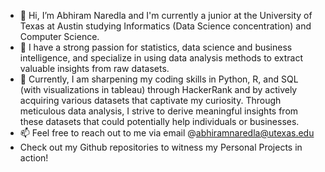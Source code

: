 - 👋 Hi, I’m Abhiram Naredla and I'm currently a junior at the University of Texas at Austin studying Informatics (Data Science concentration) and Computer Science.
- 👀 I have a strong passion for statistics, data science and business intelligence, and specialize in using data analysis methods to extract valuable insights from raw datasets.
- 🌱 Currently, I am sharpening my coding skills in Python, R, and SQL (with visualizations in tableau) through HackerRank and by actively acquiring various datasets that captivate my curiosity. Through meticulous data analysis, I strive to derive meaningful insights from these datasets that could potentially help individuals or businesses. 
- 📫 Feel free to reach out to me via email @abhiramnaredla@utexas.edu
- Check out my Github repositories to witness my Personal Projects in action!

<!---
33abhiram/33abhiram is a ✨ special ✨ repository because its `README.md` (this file) appears on your GitHub profile.
You can click the Preview link to take a look at your changes.
--->
